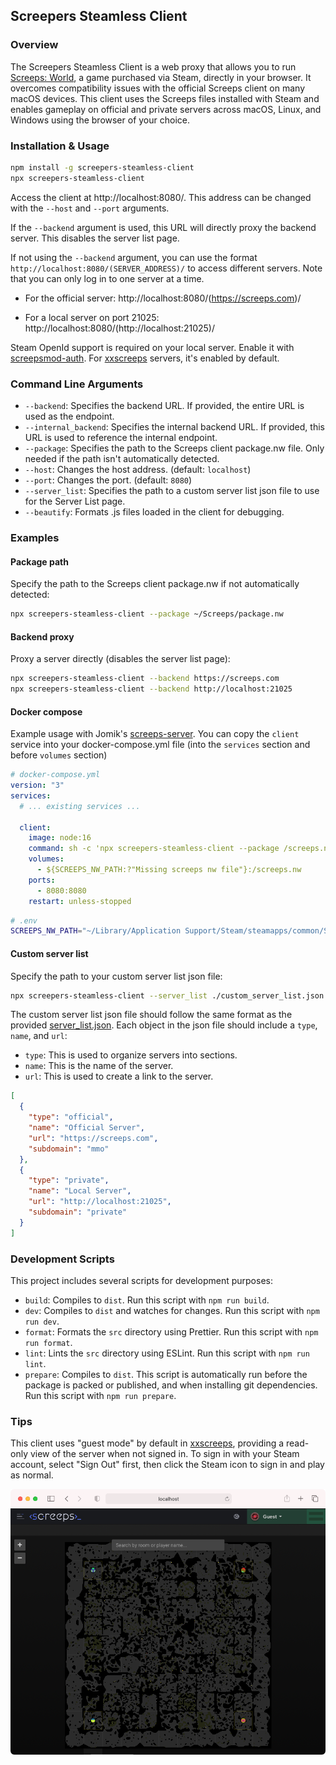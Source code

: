 ## Screepers Steamless Client

### Overview

The Screepers Steamless Client is a web proxy that allows you to run [Screeps: World](https://store.steampowered.com/app/464350/Screeps/), a game purchased via Steam, directly in your browser. It overcomes compatibility issues with the official Screeps client on many macOS devices. This client uses the Screeps files installed with Steam and enables gameplay on official and private servers across macOS, Linux, and Windows using the browser of your choice.

### Installation & Usage

```sh
npm install -g screepers-steamless-client
npx screepers-steamless-client
```

Access the client at http://localhost:8080/. This address can be changed with the `--host` and `--port` arguments.

If the `--backend` argument is used, this URL will directly proxy the backend server. This disables the server list page.

If not using the `--backend` argument, you can use the format `http://localhost:8080/(SERVER_ADDRESS)/` to access different servers. Note that you can only log in to one server at a time.

- For the official server: http://localhost:8080/(https://screeps.com)/

- For a local server on port 21025: http://localhost:8080/(http://localhost:21025)/

Steam OpenId support is required on your local server. Enable it with [screepsmod-auth](https://github.com/ScreepsMods/screepsmod-auth). For [xxscreeps](https://github.com/laverdet/xxscreeps/) servers, it's enabled by default.

### Command Line Arguments

- `--backend`: Specifies the backend URL. If provided, the entire URL is used as the endpoint.
- `--internal_backend`: Specifies the internal backend URL. If provided, this URL is used to reference the internal endpoint.
- `--package`: Specifies the path to the Screeps client package.nw file. Only needed if the path isn't automatically detected.
- `--host`: Changes the host address. (default: `localhost`)
- `--port`: Changes the port. (default: `8080`)
- `--server_list`: Specifies the path to a custom server list json file to use for the Server List page.
- `--beautify`: Formats .js files loaded in the client for debugging.

### Examples

#### Package path

Specify the path to the Screeps client package.nw if not automatically detected:

```sh
npx screepers-steamless-client --package ~/Screeps/package.nw
```

#### Backend proxy

Proxy a server directly (disables the server list page):

```sh
npx screepers-steamless-client --backend https://screeps.com
npx screepers-steamless-client --backend http://localhost:21025
```

#### Docker compose

Example usage with Jomik's [screeps-server](https://github.com/Jomik/screeps-server). You can copy the `client` service into your docker-compose.yml file (into the `services` section and before `volumes` section)

```yaml
# docker-compose.yml
version: "3"
services:
  # ... existing services ...

  client:
    image: node:16
    command: sh -c 'npx screepers-steamless-client --package /screeps.nw --host 0.0.0.0 --internal_backend http://screeps:21025 --backend http://localhost:21025'
    volumes:
      - ${SCREEPS_NW_PATH:?"Missing screeps nw file"}:/screeps.nw
    ports:
      - 8080:8080
    restart: unless-stopped
```

```bash
# .env
SCREEPS_NW_PATH="~/Library/Application Support/Steam/steamapps/common/Screeps/package.nw"
```

#### Custom server list

Specify the path to your custom server list json file:

```sh
npx screepers-steamless-client --server_list ./custom_server_list.json
```

The custom server list json file should follow the same format as the provided [server_list.json](server_list.json). Each object in the json file should include a `type`, `name`, and `url`:
* `type`: This is used to organize servers into sections.
* `name`: This is the name of the server.
* `url`: This is used to create a link to the server.

```json
[
  {
    "type": "official",
    "name": "Official Server",
    "url": "https://screeps.com",
    "subdomain": "mmo"
  },
  {
    "type": "private",
    "name": "Local Server",
    "url": "http://localhost:21025",
    "subdomain": "private"
  }
]
```

### Development Scripts

This project includes several scripts for development purposes:

- `build`: Compiles to `dist`. Run this script with `npm run build`.
- `dev`: Compiles to `dist` and watches for changes. Run this script with `npm run dev`.
- `format`: Formats the `src` directory using Prettier. Run this script with `npm run format`.
- `lint`: Lints the `src` directory using ESLint. Run this script with `npm run lint`.
- `prepare`: Compiles to `dist`. This script is automatically run before the package is packed or published, and when installing git dependencies. Run this script with `npm run prepare`.

### Tips

This client uses "guest mode" by default in [xxscreeps](https://github.com/laverdet/xxscreeps/), providing a read-only view of the server when not signed in. To sign in with your Steam account, select "Sign Out" first, then click the Steam icon to sign in and play as normal.

![Safari Example](./docs/safari.png)
